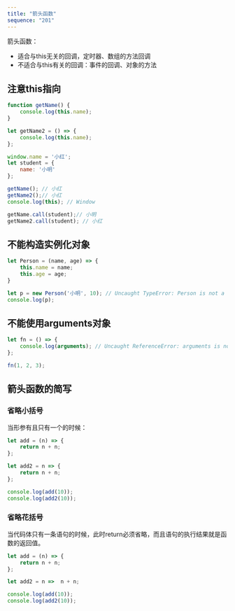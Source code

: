 ```yaml
---
title: "箭头函数"
sequence: "201"
---
```


箭头函数：

- 适合与this无关的回调，定时器、数组的方法回调
- 不适合与this有关的回调：事件的回调、对象的方法

## 注意this指向

```javascript
function getName() {
    console.log(this.name);
}

let getName2 = () => {
    console.log(this.name);
};

window.name = '小红';
let student = {
    name: '小明'
};

getName(); // 小红
getName2();// 小红
console.log(this); // Window

getName.call(student);// 小明
getName2.call(student); // 小红
```

## 不能构造实例化对象

```javascript
let Person = (name, age) => {
    this.name = name;
    this.age = age;
}

let p = new Person('小明', 10); // Uncaught TypeError: Person is not a constructor
console.log(p);
```

## 不能使用arguments对象

```javascript
let fn = () => {
    console.log(arguments); // Uncaught ReferenceError: arguments is not defined
};

fn(1, 2, 3);
```

## 箭头函数的简写

### 省略小括号

当形参有且只有一个的时候：

```javascript
let add = (n) => {
    return n + n;
};

let add2 = n => {
    return n + n;
};

console.log(add(10));
console.log(add2(10));
```

### 省略花括号

当代码体只有一条语句的时候，此时return必须省略，而且语句的执行结果就是函数的返回值。

```javascript
let add = (n) => {
    return n + n;
};

let add2 = n =>  n + n;

console.log(add(10));
console.log(add2(10));
```
